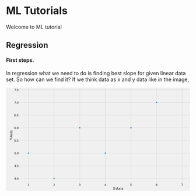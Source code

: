 # ML Tutorials
Welcome to ML tutorial

## Regression
  #### First steps.
  In regression what we need to do is finding best slope for given linear data set. So how can we find it?
  If we think data as x and y data like in the image,
  
  ![ExampleDataSet](https://github.com/EnsarErayAkkaya/MLTutorial/blob/master/Regression/Images/RegressionExampleDataSet.jpg?raw=true)
